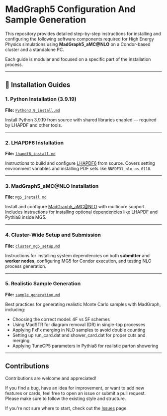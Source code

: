 # MadGraph5 Configuration And Sample Generation

This repository provides detailed step-by-step instructions for installing and configuring the following software components required for High Energy Physics simulations using **MadGraph5_aMC@NLO** on a Condor-based cluster and a standalone PC.

Each guide is modular and focused on a specific part of the installation process.

---

## 📄 Installation Guides

### 1. Python Installation (3.9.19)

**File:** [`Python3.9_install.md`](Python3.9_install.md)

Install Python 3.9.19 from source with shared libraries enabled — required by LHAPDF and other tools.

---

### 2. LHAPDF6 Installation

**File:** [`lhapdf6_install.md`](lhapdf6_install.md)

Instructions to build and configure [LHAPDF6](https://lhapdf.hepforge.org/) from source. Covers setting environment variables and installing PDF sets like `NNPDF31_nlo_as_0118`.

---

### 3. MadGraph5_aMC@NLO Installation

**File:** [`Mg5_install.md`](Mg5_install.md)

Install and configure [MadGraph5_aMC@NLO](https://launchpad.net/mg5amcnlo) with multicore support. Includes instructions for installing optional dependencies like LHAPDF and Pythia8 inside MG5.

---

### 4. Cluster-Wide Setup and Submission

**File:** [`cluster_mg5_setup.md`](Condor_instruction_MG5.md)

Instructions for installing system dependencies on both **submitter** and **worker nodes**, configuring MG5 for Condor execution, and testing NLO process generation.

---

### 5. Realistic Sample Generation

**File:** [`sample_generation.md`](sample_generation.md)

Best practices for generating realistic Monte Carlo samples with MadGraph, including:
- Choosing the correct model: 4F vs 5F schemes
- Using MadSTR for diagram removal (DR) in single-top processes
- Applying FxFx merging in NLO samples to avoid double counting
- Setting up run_card.dat and shower_card.dat for proper cuts and merging
- Applying TuneCP5 parameters in Pythia8 for realistic parton showering

---

## Contributions

Contributions are welcome and appreciated!

If you find a bug, have an idea for improvement, or want to add new features or cards, feel free to open an issue or submit a pull request.  
Please make sure to follow the existing style and structure.

If you're not sure where to start, check out the [Issues](https://github.com/kamranahmmed786/hep_MG5_workflow/issues) page.
